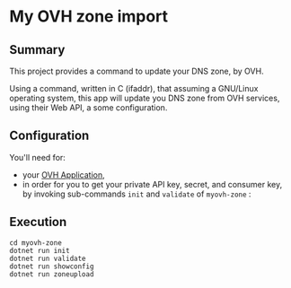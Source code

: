 # My OVH zone import

## Summary

This project provides a command to update your DNS zone, by OVH.

Using a command, written in C (ifaddr), that assuming a GNU/Linux operating system,
this app will update you DNS zone from OVH services, using 
their Web API, a some configuration.

## Configuration

You'll need for:

* your [OVH Application](https://eu.api.ovh.com/createApp/),
* in order for you to get your private API key, secret,
   and consumer key, by invoking sub-commands `init` and `validate` of `myovh-zone` :

## Execution

```
cd myovh-zone
dotnet run init 
dotnet run validate
dotnet run showconfig
dotnet run zoneupload
```

